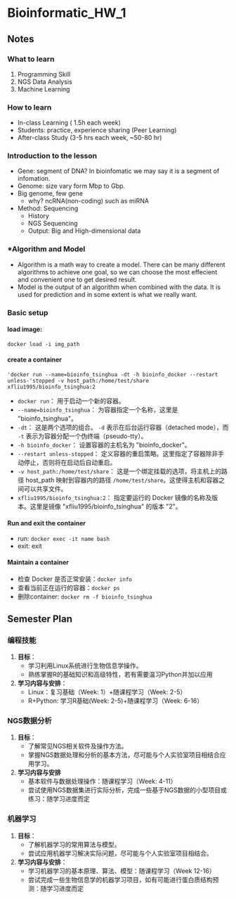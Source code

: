 # Bioinformatic_HW_1
## Notes

### What to learn
1. Programming Skill
2. NGS Data Analysis
3. Machine Learning

### How to learn
- In-class Learning ( 1.5h each week)
- Students: practice, experience sharing (Peer Learning) 
- After-class Study (3-5 hrs each week, ~50-80 hr)

### Introduction to the lesson
- Gene: segment of DNA?  In bioinfomatic we may say it is a segment of infomation.
- Genome: size vary form Mbp to Gbp.
- Big genome, few gene
	- why?   ncRNA(non-coding) such as miRNA
- Method: Sequencing 
	- History
	- NGS Sequencing
	- Output: Big and High-dimensional data
 
### \*Algorithm and Model
- Algorithm is a math way to create a model. There can be many different algorithms to achieve one goal, so we can choose the most effecient and convenient one to get desired result.
- Model is the output of an algorithm when combined with the data. It is used for prediction and in some extent is what we really want.

### Basic setup

#### load image: 
`docker load -i img_path`

#### create a container
`'docker run --name=bioinfo_tsinghua -dt -h bioinfo_docker --restart unless-'stopped -v host_path:/home/test/share xfliu1995/bioinfo_tsinghua:2`

- `docker run`： 用于启动一个新的容器。
- `--name=bioinfo_tsinghua`： 为容器指定一个名称，这里是 "bioinfo_tsinghua"。
- `-dt`： 这是两个选项的组合。 `-d` 表示在后台运行容器（detached mode），而 `-t` 表示为容器分配一个伪终端（pseudo-tty）。
- `-h bioinfo_docker`： 设置容器的主机名为 "bioinfo_docker"。
- `--restart unless-stopped`： 定义容器的重启策略。这里指定了容器除非手动停止，否则将在启动后自动重启。
- `-v host_path:/home/test/share`： 这是一个绑定挂载的选项，将主机上的路径 host_path 映射到容器内的路径 `/home/test/share`。这使得主机和容器之间可以共享文件。
- `xfliu1995/bioinfo_tsinghua:2`： 指定要运行的 Docker 镜像的名称及版本。这里是镜像 "xfliu1995/bioinfo_tsinghua" 的版本 "2"。

#### Run and exit the container
* run: `docker exec -it name bash`
* exit: exit
  
#### Maintain a container
* 检查 Docker 是否正常安装：`docker info`
* 查看当前正在运行的容器：`docker ps`
* 删除container:  `docker rm -f bioinfo_tsinghua`

## Semester Plan
### 编程技能
1. **目标**：
	- 学习利用Linux系统进行生物信息学操作。
    - 熟练掌握R的基础知识和高级特性，若有需要温习Python并加以应用
2. **学习内容与安排**：
    - Linux：复习基础（Week: 1）+随课程学习（Week: 2-5）
    - R+Python: 学习R基础(Week: 2-5)+随课程学习（Week: 6-16）
  
### NGS数据分析
1. **目标**：
    - 了解常见NGS相关软件及操作方法。
    - 掌握NGS数据处理和分析的基本方法，尽可能与个人实验室项目相结合应用学习。
2. **学习内容与安排**
    - 基本软件与数据处理操作：随课程学习（Week: 4-11）
    - 尝试使用NGS数据集进行实际分析，完成一些基于NGS数据的小型项目或练习：随学习进度而定
   
### 机器学习
1. **目标**：
    - 了解机器学习的常用算法与模型。
    - 尝试应用机器学习解决实际问题，尽可能与个人实验室项目相结合。
2. **学习内容与安排**：
    - 学习机器学习的基本原理、算法、模型：随课程学习（Week 12-16）
    - 尝试完成一些生物信息学的机器学习项目，如有可能进行蛋白质结构预测：随学习进度而定
